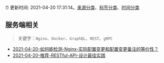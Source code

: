 :alarm_clock: 更新时间: 2021-04-20 17:31:14。[来源分类](../README.md)、[标签分类](../TAGS.md)、[时间分类](../TIMELINE.md)

## 服务端相关


> 关键字：`Nginx`、`Docker`、`GraphQL`、`REST`、`gRPC`



- [2021-04-20-如何能检测-Nginx-实际配置变更和配置变更备注的等价性？](https://www.v2ex.com/t/772009) 
- [2021-04-20-推荐-RESTful-API-设计最佳实践](https://toutiao.io/k/4zqz7k1) 